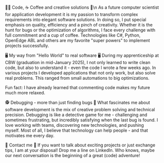 👨‍💻 Code, ☕ Coffee and creative solutions 🎯\n
As a future computer scientist for application development it is my passion to transform complex requirements into elegant software solutions. In doing so, I put special emphasis on quality, efficiency and a pinch of creativity. Whether it is the hunt for bugs or the optimization of algorithms, I face every challenge with full commitment and a cup of coffee. Technologies like C#, Python, OpenEdge ABL and others are my favorite "super powers" to implement projects successfully.

🖥️ My way from "Hello World" to real software 🖥️
During my apprenticeship at CBW (graduation in mid-January 2025), I not only learned to write clean code, but also to understand it - even the code I wrote a few weeks ago. In various projects I developed applications that not only work, but also solve real problems. This ranged from small automations to big optimizations.

Fun fact: I have already learned that commenting code makes my future much more relaxed.

🕵️‍ Debugging - more than just finding bugs 🐞
What fascinates me about software development is the mix of creative problem solving and technical precision. Debugging is like a detective game for me - challenging and sometimes frustrating, but incredibly satisfying when the last bug is found. I love working with teams, discovering new technologies, and pushing myself. Most of all, I believe that technology can help people - and that motivates me every day.

📨 Contact me 📨
If you want to talk about exciting projects or just exchange tips, I am at your disposal! Drop me a line on LinkedIn. Who knows, maybe our next conversation is the beginning of a great (code) adventure!
